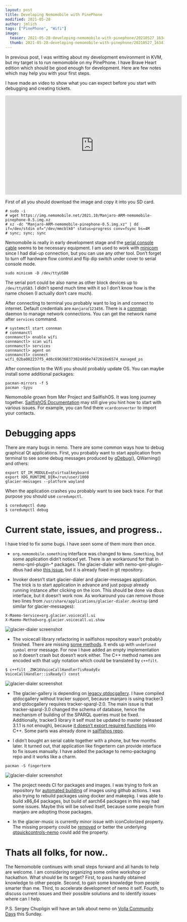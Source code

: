 ```yaml
---
layout: post
title: Developing Nemomobile with PinePhone
modified: 2021-05-28
author: jmlich
tags: ["PinePhone", "Wifi"]
image:
  teaser: 2021-05-28-developing-nemomobile-with-pinephone/20210527_163419-1024x577-620.jpg
  thumb: 2021-05-28-developing-nemomobile-with-pinephone/20210527_163419-1024x577.jpg
---
```

    

In previous post, I was writting about my development environment in KVM, but my target is to run nemomobile
on my PinePhone. I have Brave Heart edition which should be good enough for development. Here are few notes
which may help you with your first steps.

I have made an video to show what you can expect before you start with debugging and creating tickets.

<iframe width="560" height="315" src="https://www.youtube.com/embed/uH50ODeRMdY" title="YouTube video player" frameborder="0" allow="accelerometer; autoplay; clipboard-write; encrypted-media; gyroscope; picture-in-picture" allowfullscreen></iframe>

First of all you should download the image and copy it into you SD card.

```
# sudo -i
# wget https://img.nemomobile.net/2021.10/Manjaro-ARM-nemomobile-pinephone-0.5.img.xz
# xz -dc "Manjaro-ARM-nemomobile-pinephone-0.5.img.xz" | dd if=/dev/stdin of="/dev/mmcblk0" status=progress conv=fsync bs=4M
# sync; sync; sync
```

Nemomobile is really in early development stage and the [serial console cable](https://pine64.com/product/pinebook-pinephone-pinetab-serial-console/) seems to be necessary equipment.
I am used to work with [minicom](https://bloggerbust.ca/post/how-to-configure-minicom-to-connect-over-usb-serial-uart/)	 since I had dial-up connection, but you can use any other tool. Don’t forget
to turn off hardware flow control and flip dip switch under cover to serial console mode.

```
sudo minicom -D /dev/ttyUSB0
```

The serial port could be also name as other block devices up to `/dev/ttyUSB3`. I didn’t spend much time with
it so I don’t know how is the name chosen (I actually don’t care much).

After connecting to terminal you probably want to log in and connect to internet. Default credentials are
`manjaro`/`123456`. There is a [connman](https://wiki.archlinux.org/title/ConnMan#Error_/net/connman/technology/wifi:_No_carrier) daemon to manage network connections. You can get the network name
after `services` command.

```
# systemctl start connman
# connmanctl
connmanctl> enable wifi
connmanctl> scan wifi
connmanctl> services
connmanctl> agent on
connmanctl> connect wifi_02ba002237f5_4d6c69636837302d496e7472616e6574_managed_ps
```

After connection to the Wifi you should probably update OS. You can maybe install some additional packages:

```
pacman-mirrors -f 5
pacman -Syyu
```

Nemomobile grown from Mer Project and SailfishOS. It was long journey together. [SailfishOS Documentation](https://sailfishos.org/wiki/Sailfish_OS_Cheat_Sheet)
may still give you hint how to start with various issues. For example, you can find there `vcardconverter`
to import your contacts.

# Debugging apps

There are many bugs in nemo. There are some common ways how to debug graphical Qt applications. First, you probably
want to start application from terminal to see some debug messages produced by [qDebug()](https://doc.qt.io/qt-5/qdebug.html), QWarning() and others:

```
export QT_IM_MODULE=qtvirtualkeyboard
export XDG_RUNTIME_DIR=/run/user/1000
glacier-messages --platform wayland
```

When the application crashes you probably want to see back trace. For that purpose you should use `coredumpctl`.

```
$ coredumpctl dump
$ coredumpctl debug
```

# Current state, issues, and progress..

I have tried to fix some bugs. I have seen some of them more then once.

* `org.nemomobile.something` interface was changed to `Nemo.Something`, but some application didn’t noticed yet. There is an workaround
for that in nemo-qml-plugin-* packages. The glacier-dialer with nemo-qml-plugin-dbus had also [this issue](https://gitlab.manjaro.org/manjaro-arm/packages/community/plamo-gear/nemo-qml-plugin-dbus/-/issues/1),
but it is already fixed in git repository.

* Invoker doesn’t start glacier-dialer and glacier-messages application. The trick is to start application
in advance and just popup already running instance after clicking on the icon. This should be done via
dbus interface, but it doesn’t work now. As workaround you can remove those two lines from `/usr/share/applications/glacier-dialer.desktop` (and similar for glacier-messages):
```
X-Maemo-Service=org.glacier.voicecall.ui
X-Maemo-Method=org.glacier.voicecall.ui.show
```
![glacier-dialer screenshot](/images/2021-05-28-developing-nemomobile-with-pinephone/20210527_163419-1024x577.jpg  "Glacier-dialer started, but window doesn’t fit on the screen again.")


* The voicecall library refactoring in sailfishos repository wasn’t probably finished. There
are missing [some methods](https://git.sailfishos.org/mer-core/voicecall/issues/1). It ends up
with `undefined symbol` error message. For now I have added an empty implementation so it doesn’t
crash but doesn’t work either. The C++ method names are encoded with that ugly notation which
could be translated by `c++filt`.
```
$ c++filt _ZNK16VoiceCallHandler7isReadyEv
VoiceCallHandler::isReady() const
```
![glacier-dialer screenshot](/images/2021-05-28-developing-nemomobile-with-pinephone/Screenshot_manjaro_2021-05-25_173420-1024x576.png  "Glacier-dialer looks like its working, but only in KVM. On PinePhone you can see just black screen")

* The glacier-gallery is depending on [legacy qtdocgallery](https://github.com/nemomobile-ux/glacier-gallery/issues/6). I have compiled qtdocgallery without tracker
support, because manjaro is using tracker3 and qtdocgallery requires tracker-sparql-2.0. The main issue
is that tracker-sparql-3.0 changed the schema of database, hence the mechanism of building of the SPARQL
queries must be fixed. Additionally, tracker3 library it self must be updated to master (released 3.1.1
is not enough), because [it doesn’t export required functions](https://gitlab.gnome.org/GNOME/tracker/-/commit/a11eb47ee19cc9849e790aa6331f242f9fa480a9)  into C++.
Some parts was already done in [sailfishos repo](https://git.sailfishos.org/mer-core/qtdocgallery/tree/migrate_to_tracker3).

* I didn’t bought an serial cable together with a phone, but few months later. It turned out, that application
like fingerterm can provide interface to fix issues manually. I have added the package to nemo-packaging repo
and it works like a charm.
```
pacman -S fingerterm
```
![glacier-dialer screenshot](/images/2021-05-28-developing-nemomobile-with-pinephone/20210527_135650-1024x577.jpg "Fingerterm application from SailfishOS.")

* The project needs CI for packages and images. I was trying to fork an repository for [automated building](https://github.com/jmlich/nemo-images/) of images using github actions. I was also trying to rebuild packages using docker and makepkg. I was able to build x86_64 packages, but build of aarch64 packages in this way had some issues. Maybe this will be solved itself, because some people from manjaro are adopting those packages.

* In the glacier-music is currently minor issue with iconColorized property. The missing property could be [removed](https://github.com/nemomobile-ux/glacier-music/pull/3/commits/069ec82aba7ef3db4f2bd1bf5795eacd67976b8e) or better
the underlying [qtquickcontrols-nemo](https://github.com/nemomobile-ux/qtquickcontrols-nemo/commit/7c0e090e846e888c036b4d983cc273424048742d) could add
the property.

# Thats all folks, for now..

The Nemomobile continues with small steps forward and all hands to help are welcome. I am considering organizing
some online workshop or hackathon. What should be its target? First, to pass hardly obtained knowledge to other people.
Second, to gain some knowledge from people smarter than me. Third, to accelerate development of nemo it self. Fourth,
to discuss current issues and their possible solutions and to identify issues where can I help.

P.S. Sergey Chupligin will have an talk about nemo on [Volla Community Days](https://volla.online/en/blog/files/community-days-2021.html) this Sunday.